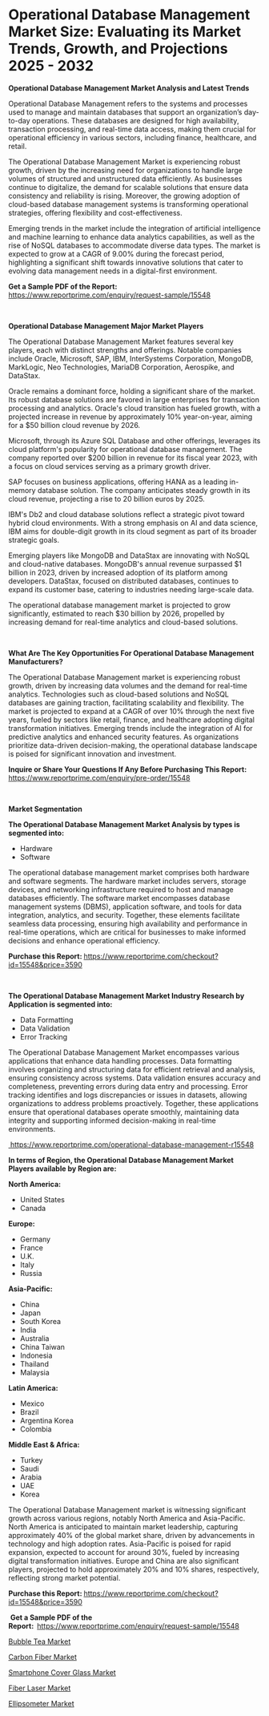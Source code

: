<p><h1>Operational Database Management Market Size: Evaluating its Market Trends, Growth, and Projections 2025 - 2032</h1></p><p><strong>Operational Database Management Market Analysis and Latest Trends</strong></p>
<p><p>Operational Database Management refers to the systems and processes used to manage and maintain databases that support an organization’s day-to-day operations. These databases are designed for high availability, transaction processing, and real-time data access, making them crucial for operational efficiency in various sectors, including finance, healthcare, and retail. </p><p>The Operational Database Management Market is experiencing robust growth, driven by the increasing need for organizations to handle large volumes of structured and unstructured data efficiently. As businesses continue to digitalize, the demand for scalable solutions that ensure data consistency and reliability is rising. Moreover, the growing adoption of cloud-based database management systems is transforming operational strategies, offering flexibility and cost-effectiveness.</p><p>Emerging trends in the market include the integration of artificial intelligence and machine learning to enhance data analytics capabilities, as well as the rise of NoSQL databases to accommodate diverse data types. The market is expected to grow at a CAGR of 9.00% during the forecast period, highlighting a significant shift towards innovative solutions that cater to evolving data management needs in a digital-first environment.</p></p>
<p><strong>Get a Sample PDF of the Report:&nbsp;</strong> <a href="https://www.reportprime.com/enquiry/request-sample/15548?utm_campaign=1119&utm_medium=2&utm_source=Github&utm_content=ia&utm_term=20032025&utm_id=operational-database-management">https://www.reportprime.com/enquiry/request-sample/15548</a></p>
<p>&nbsp;</p>
<p><strong>Operational Database Management Major Market Players</strong></p>
<p><p>The Operational Database Management Market features several key players, each with distinct strengths and offerings. Notable companies include Oracle, Microsoft, SAP, IBM, InterSystems Corporation, MongoDB, MarkLogic, Neo Technologies, MariaDB Corporation, Aerospike, and DataStax.</p><p>Oracle remains a dominant force, holding a significant share of the market. Its robust database solutions are favored in large enterprises for transaction processing and analytics. Oracle's cloud transition has fueled growth, with a projected increase in revenue by approximately 10% year-on-year, aiming for a $50 billion cloud revenue by 2026.</p><p>Microsoft, through its Azure SQL Database and other offerings, leverages its cloud platform's popularity for operational database management. The company reported over $200 billion in revenue for its fiscal year 2023, with a focus on cloud services serving as a primary growth driver.</p><p>SAP focuses on business applications, offering HANA as a leading in-memory database solution. The company anticipates steady growth in its cloud revenue, projecting a rise to 20 billion euros by 2025.</p><p>IBM's Db2 and cloud database solutions reflect a strategic pivot toward hybrid cloud environments. With a strong emphasis on AI and data science, IBM aims for double-digit growth in its cloud segment as part of its broader strategic goals.</p><p>Emerging players like MongoDB and DataStax are innovating with NoSQL and cloud-native databases. MongoDB's annual revenue surpassed $1 billion in 2023, driven by increased adoption of its platform among developers. DataStax, focused on distributed databases, continues to expand its customer base, catering to industries needing large-scale data.</p><p>The operational database management market is projected to grow significantly, estimated to reach $30 billion by 2026, propelled by increasing demand for real-time analytics and cloud-based solutions.</p></p>
<p>&nbsp;</p>
<p><strong>What Are The Key Opportunities For Operational Database Management Manufacturers?</strong></p>
<p><p>The Operational Database Management market is experiencing robust growth, driven by increasing data volumes and the demand for real-time analytics. Technologies such as cloud-based solutions and NoSQL databases are gaining traction, facilitating scalability and flexibility. The market is projected to expand at a CAGR of over 10% through the next five years, fueled by sectors like retail, finance, and healthcare adopting digital transformation initiatives. Emerging trends include the integration of AI for predictive analytics and enhanced security features. As organizations prioritize data-driven decision-making, the operational database landscape is poised for significant innovation and investment.</p></p>
<p><strong>Inquire or Share Your Questions If Any Before Purchasing This Report:</strong> <a href="https://www.reportprime.com/enquiry/pre-order/15548?utm_campaign=1119&utm_medium=2&utm_source=Github&utm_content=ia&utm_term=20032025&utm_id=operational-database-management">https://www.reportprime.com/enquiry/pre-order/15548</a></p>
<p>&nbsp;</p>
<p><strong>Market Segmentation</strong></p>
<p><strong>The Operational Database Management Market Analysis by types is segmented into:</strong></p>
<p><ul><li>Hardware</li><li>Software</li></ul></p>
<p><p>The operational database management market comprises both hardware and software segments. The hardware market includes servers, storage devices, and networking infrastructure required to host and manage databases efficiently. The software market encompasses database management systems (DBMS), application software, and tools for data integration, analytics, and security. Together, these elements facilitate seamless data processing, ensuring high availability and performance in real-time operations, which are critical for businesses to make informed decisions and enhance operational efficiency.</p></p>
<p><strong>Purchase this Report:&nbsp;</strong><a href="https://www.reportprime.com/checkout?id=15548&price=3590&utm_campaign=1119&utm_medium=2&utm_source=Github&utm_content=ia&utm_term=20032025&utm_id=operational-database-management">https://www.reportprime.com/checkout?id=15548&price=3590</a></p>
<p>&nbsp;</p>
<p><strong>The Operational Database Management Market Industry Research by Application is segmented into:</strong></p>
<p><ul><li>Data Formatting</li><li>Data Validation</li><li>Error Tracking</li></ul></p>
<p><p>The Operational Database Management Market encompasses various applications that enhance data handling processes. Data formatting involves organizing and structuring data for efficient retrieval and analysis, ensuring consistency across systems. Data validation ensures accuracy and completeness, preventing errors during data entry and processing. Error tracking identifies and logs discrepancies or issues in datasets, allowing organizations to address problems proactively. Together, these applications ensure that operational databases operate smoothly, maintaining data integrity and supporting informed decision-making in real-time environments.</p></p>
<p><a href="https://www.reportprime.com/operational-database-management-r15548?utm_campaign=1119&utm_medium=2&utm_source=Github&utm_content=ia&utm_term=20032025&utm_id=operational-database-management">&nbsp;https://www.reportprime.com/operational-database-management-r15548</a></p>
<p><strong>In terms of Region, the Operational Database Management Market Players available by Region are:</strong></p>
<p>
    <p> <strong> North America: </strong>
        <ul>
            <li>United States</li>
            <li>Canada</li>
        </ul>
        </p> 
    <p> <strong> Europe: </strong>
        <ul>
            <li>Germany</li>
            <li>France</li>
            <li>U.K.</li>
            <li>Italy</li>
            <li>Russia</li>
        </ul>
        </p> 
    <p> <strong> Asia-Pacific: </strong>
        <ul>
            <li>China</li>
            <li>Japan</li>
            <li>South Korea</li>
            <li>India</li>
            <li>Australia</li>
            <li>China Taiwan</li>
            <li>Indonesia</li>
            <li>Thailand</li>
            <li>Malaysia</li>
        </ul>
        </p> 
    <p> <strong> Latin America: </strong>
        <ul>
            <li>Mexico</li>
            <li>Brazil</li>
            <li>Argentina Korea</li>
            <li>Colombia</li>
        </ul>
        </p> 
    <p> <strong> Middle East & Africa: </strong>
        <ul>
            <li>Turkey</li>
            <li>Saudi</li>
            <li>Arabia</li>
            <li>UAE</li>
            <li>Korea</li>
        </ul>
    </p>
    </p>
<p><p>The Operational Database Management market is witnessing significant growth across various regions, notably North America and Asia-Pacific. North America is anticipated to maintain market leadership, capturing approximately 40% of the global market share, driven by advancements in technology and high adoption rates. Asia-Pacific is poised for rapid expansion, expected to account for around 30%, fueled by increasing digital transformation initiatives. Europe and China are also significant players, projected to hold approximately 20% and 10% shares, respectively, reflecting strong market potential.</p></p>
<p><strong>Purchase this Report: </strong><a href="https://www.reportprime.com/checkout?id=15548&price=3590&utm_campaign=1119&utm_medium=2&utm_source=Github&utm_content=ia&utm_term=20032025&utm_id=operational-database-management">https://www.reportprime.com/checkout?id=15548&price=3590</a></p>
<p>&nbsp;<strong>Get a Sample PDF of the Report:&nbsp;&nbsp;</strong><a href="https://www.reportprime.com/enquiry/request-sample/15548?utm_campaign=1119&utm_medium=2&utm_source=Github&utm_content=ia&utm_term=20032025&utm_id=operational-database-management">https://www.reportprime.com/enquiry/request-sample/15548</a></p>
<p><strong></strong></p>
<p><p><a href="https://github.com/landtmman/Market-Research-Report-List-1/blob/main/bubble-tea-market.md?utm_campaign=1119&utm_medium=2&utm_source=Github&utm_content=ia&utm_term=20032025&utm_id=operational-database-management">Bubble Tea Market</a></p><p><a href="https://github.com/keehnkaesssi/Market-Research-Report-List-1/blob/main/carbon-fiber-market.md?utm_campaign=1119&utm_medium=2&utm_source=Github&utm_content=ia&utm_term=20032025&utm_id=operational-database-management">Carbon Fiber Market</a></p><p><a href="https://github.com/vasosblenksk/Market-Research-Report-List-1/blob/main/smartphone-cover-glass-market.md?utm_campaign=1119&utm_medium=2&utm_source=Github&utm_content=ia&utm_term=20032025&utm_id=operational-database-management">Smartphone Cover Glass Market</a></p><p><a href="https://github.com/ifsahvadenah/Market-Research-Report-List-1/blob/main/fiber-laser-market.md?utm_campaign=1119&utm_medium=2&utm_source=Github&utm_content=ia&utm_term=20032025&utm_id=operational-database-management">Fiber Laser Market</a></p><p><a href="https://github.com/viohlbrenksf/Market-Research-Report-List-1/blob/main/ellipsometer-market.md?utm_campaign=1119&utm_medium=2&utm_source=Github&utm_content=ia&utm_term=20032025&utm_id=operational-database-management">Ellipsometer Market</a></p></p>